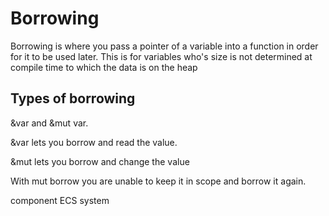 # Borrowing

Borrowing is where you pass a pointer of a variable into a function in order for it to be used later.  This is for variables who's size is not determined at compile time to which the data is on the heap

## Types of borrowing 

&var and &mut var.  

&var lets you borrow and read the value. 

&mut lets you borrow and change the value

With mut borrow you are unable to keep it in scope and borrow it again.


component ECS system
